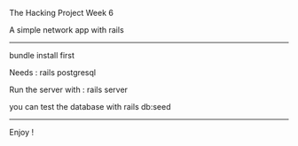 The Hacking Project Week 6

A simple network app with rails

-----

bundle install first

Needs : rails postgresql

Run the server with : rails server

you can test the database with rails db:seed

-----

Enjoy !
